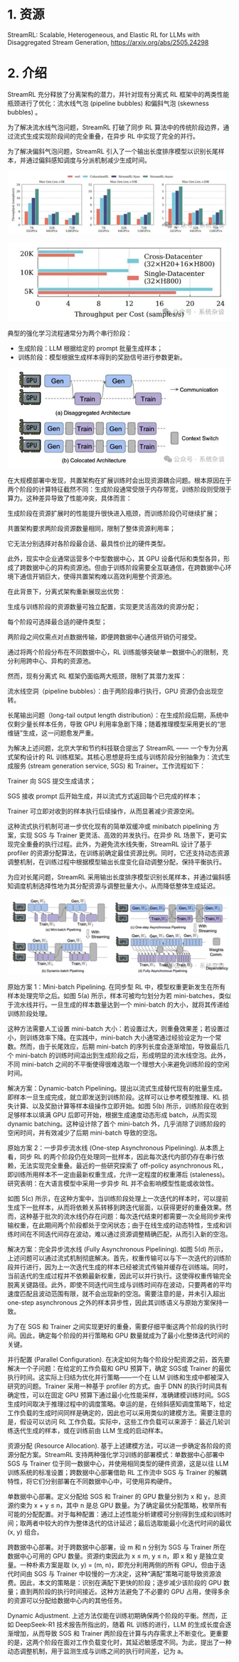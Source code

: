 # 1. 资源

StreamRL: Scalable, Heterogeneous, and Elastic RL for LLMs with Disaggregated Stream Generation, https://arxiv.org/abs/2505.24298

# 2. 介绍

StreamRL 充分释放了分离架构的潜力，并针对现有分离式 RL 框架中的两类性能瓶颈进行了优化：流水线气泡 (pipeline bubbles)  和偏斜气泡 (skewness bubbles) 。

为了解决流水线气泡问题，StreamRL 打破了同步 RL 算法中的传统阶段边界，通过流式生成实现阶段间的完全重叠，在异步 RL 中实现了完全的并行。

为了解决偏斜气泡问题，StreamRL 引入了一个输出长度排序模型以识别长尾样本，并通过偏斜感知调度与分派机制减少生成时间。

![](.08_streamRL_images/a5bcfd19.png)

![](.08_streamRL_images/dd7d115e.png)

典型的强化学习流程通常分为两个串行阶段：

- 生成阶段：LLM 根据给定的 prompt 批量生成样本；
- 训练阶段：模型根据生成样本得到的奖励信号进行参数更新。

![](.08_streamRL_images/a05a0256.png)

在大规模部署中发现，共置架构在扩展训练时会出现资源耦合问题。根本原因在于两个阶段的计算特征截然不同：生成阶段通常受限于内存带宽，训练阶段则受限于算力。这种差异导致了性能冲突，具体而言：

生成阶段在资源扩展时的性能提升很快进入瓶颈，而训练阶段仍可继续扩展；

共置架构要求两阶段资源数量相同，限制了整体资源利用率；

它无法分别选择对各阶段最合适、最具性价比的硬件类型。

此外，现实中企业通常运营多个中型数据中心，其 GPU 设备代际和类型各异，形成了跨数据中心的异构资源池。但由于训练阶段需要全互联通信，在跨数据中心环境下通信开销巨大，使得共置架构难以高效利用整个资源池。

在此背景下，分离式架构重新展现出优势：

生成与训练阶段的资源数量可独立配置，实现更灵活高效的资源分配；

每个阶段可选择最合适的硬件类型；

两阶段之间仅需点对点数据传输，即便跨数据中心通信开销仍可接受。

通过将两个阶段分布在不同数据中心，RL 训练能够突破单一数据中心的限制，充分利用跨中心、异构的资源池。

然而，现有分离式 RL 框架仍面临两大瓶颈，限制了其潜力发挥：

流水线空洞（pipeline bubbles）：由于两阶段串行执行，GPU 资源仍会出现空转。

长尾输出问题（long-tail output length distribution）：在生成阶段后期，系统中仅剩少量长样本任务，导致 GPU 利用率急剧下降；随着推理模型采用更长的“思维链”生成，这一问题愈发严重。

为解决上述问题，北京大学和节约科技联合提出了 StreamRL —— 一个专为分离式架构设计的 RL 训练框架。其核心思想是将生成与训练阶段分别抽象为：流式生成服务 (stream generation service, SGS) 和 Trainer。工作流程如下：

Trainer 向 SGS 提交生成请求；

SGS 接收 prompt 后开始生成，并以流式方式返回每个已完成的样本；

Trainer 可立即对收到的样本执行后续操作，从而显著减少资源空闲。

这种流式执行机制可进一步优化现有的简单双缓冲或 minibatch pipelining 方案，实现 SGS 与 Trainer 更灵活、高效的并发执行。在异步 RL 场景下，更可实现完全重叠的执行过程。此外，为避免流水线失衡，StreamRL 设计了基于 profiler 的资源分配算法，在训练前确定最佳资源比例。同时，它还支持动态资源调整机制，在训练过程中根据模型输出长度变化自动调整分配，保持平衡执行。

为应对长尾问题，StreamRL 采用输出长度排序模型识别长尾样本，并通过偏斜感知调度机制选择性地为其分配资源与调整批量大小，从而降低整体生成延迟。

![](.08_streamRL_images/50ce8d69.png)

原始方案 1：Mini-batch Pipelining. 在同步型 RL 中，模型权重更新发生在所有样本处理完毕之后。如图 5(a) 所示，样本可被均匀划分为若 mini-batches，类似于流水线并行。一旦生成的样本数量达到一个 mini-batch 的大小，就将其传递给训练阶段处理。

这种方法需要人工设置 mini-batch 大小：若设置过大，则重叠效果差；若设置过小，则训练效率下降。在实践中，mini-batch 大小通常通过经验设定为一个常数。然而，由于长尾效应，后期 mini-batch 的序列长度会逐渐增加，导致最后几个 mini-batch 的训练时间溢出到生成阶段之后，形成明显的流水线空泡。此外，不同 mini-batch 之间的不平衡使得很难选取一个理想大小来避免训练阶段的空闲时间。

解决方案：Dynamic-batch Pipelining。提出以流式生成替代现有的批量生成。即样本一旦生成完成，就立即发送到训练阶段。这样可以让参考模型推理、KL 损失计算、以及奖励计算等样本级操作立即开始。如图 5(b) 所示，训练阶段在收到足够样本以填满 GPU 后即可开始，根据生成速度动态形成 batch，从而实现 dynamic batching。这种设计除了首个 mini-batch 外，几乎消除了训练阶段的空闲时间，并有效减少了后期 mini-batch 导致的空泡。

原始方案 2：一步异步流水线 (One-step Asynchronous Pipelining). 从本质上看，同步 RL 的两个阶段仍在处理同一批样本，因此每次迭代内部仍存在串行依赖，无法实现完全重叠。最近的一些研究探索了 off-policy asynchronous RL，即训练所用样本不一定由最新权重生成，允许一定程度的权重滞后 (staleness)。研究表明：在大语言模型中采用一步异步 RL 并不会影响模型性能或收敛性。

如图 5(c) 所示，在这种方案中，当训练阶段处理上一次迭代的样本时，可以提前生成下一批样本，从而将依赖关系转移到跨迭代层面，以获得更好的重叠效果。然而，这种基于批次的流水线仍存在问题：每次迭代结束时都需要一次全局同步来传输权重，在此期间两个阶段都处于空闲状态；由于在线生成的动态特性，生成和训练时间在不同迭代间存在波动，难以通过资源调整精确匹配，从而引入新的空泡。

解决方案：完全异步流水线 (Fully Asynchronous Pipelining). 如图 5(d) 所示，上述问题可以通过流式机制彻底解决。首先，权重传输可以与下一次迭代的训练阶段并行进行，因为上一次迭代生成的样本已经被流式传输并缓存在训练端。同时，当前迭代的生成过程并不依赖最新权重，因此可以并行执行。这使得权重传输完全脱离关键路径。此外，即使不同迭代间生成与训练时间存在波动，只要两者的平均速度匹配且波动范围有限，就不会出现新的空泡。需要注意的是，并未引入超出 one-step asynchronous 之外的样本异步性，因此其训练语义与原始方案保持一致。

为了在 SGS 和 Trainer 之间实现更好的重叠，需要仔细平衡这两个阶段的执行时间。因此，确定每个阶段的并行策略和 GPU 数量就成为了最小化整体迭代时间的关键。

并行配置 (Parallel Configuration). 在决定如何为每个阶段分配资源之前，首先要解决一个子问题：在给定的工作负载和 GPU 预算下，确定 SGS或 Trainer 的最优执行时间。这实际上归结为优化并行策略——一个在 LLM 训练和生成中都被深入研究的问题。Trainer 采用一种基于 profiler 的方式。由于 DNN 的执行时间具有确定性，可以在固定 GPU 预算下通过最小化性能采样，准确建模训练时间。SGS 生成时间取决于推理过程中的调度策略。幸运的是，在倾斜感知调度策略下，给定工作负载的生成时间同样是确定的，因此也可以采用类似的建模方法。需要注意的是，假设可以访问 RL 工作负载。实际中，这些工作负载可以来源于：最近几轮训练迭代生成的样本，或在训练前由 LLM 生成的启动样本。

资源分配 (Resource Allocation). 基于上述建模方法，可以进一步确定各阶段的资源分配方案。StreamRL 支持两种强化学习训练的部署模式：单数据中心部署中 SGS 与 Trainer 位于同一数据中心，并使用相同类型的硬件资源，这是以往 LLM 训练系统的标准设置；跨数据中心部署借助 RL 工作流中 SGS 与 Trainer 的解耦特性，将它们分别部署在不同数据中心中，可使用异构硬件。

单数据中心部署。定义分配给 SGS 和 Trainer 的 GPU 数量分别为 x 和 y，总资源约束为 x + y ≤ n，其中 n 是总 GPU 数量。为了确定最优分配策略，枚举所有可能的分配配置。对于每种配置：通过上述性能分析建模可分别得到生成和训练时间；取两者中较大的作为整体迭代的估计延迟；最后选取能最小化迭代时间的最优 (x, y) 组合。

跨数据中心部署。对于跨数据中心部署，设 m 和 n 分别为 SGS 与 Trainer 所在数据中心可用的 GPU 数量。资源约束因此为 x ≤ m, y ≤ n，即 x 和 y 是独立变量。一种朴素方案是取 (x, y) = (m, n)，即充分利用两侧的所有 GPU。但由于迭代时间由 SGS 与 Trainer 中较慢的一方决定，这种“满配”策略可能导致资源浪费。因此，本文的策略是：识别在满配下更快的阶段；逐步减少该阶段的 GPU 数量；直到两阶段的执行时间接近。这种方法避免了不必要的 GPU 占用，使得多余的资源可以分配给数据中心内的其他任务。

Dynamic Adjustment. 上述方法仅能在训练初期确保两个阶段的平衡。然而，正如 DeepSeek-R1 技术报告所指出的，随着 RL 训练的进行，LLM 的生成长度会逐渐增加，从而导致 SGS 和 Trainer 两阶段在计算与内存需求上不断变化。更重要的是，这两个阶段在面对工作负载变化时，其延迟敏感度不同。为此，提出了一种动态调整机制，用于监测生成与训练之间的执行时间差，记为 a。

